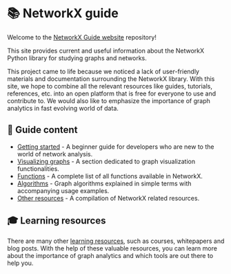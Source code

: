# 📚 NetworkX guide

Welcome to the [NetworkX Guide website](https://www.networkx.guide) repository!

This site provides current and useful information about the NetworkX Python library for studying graphs and networks.

This project came to life because we noticed a lack of user-friendly materials and documentation surrounding the NetworkX library. With this site, we hope to combine all the relevant resources like guides, tutorials, references, etc. into an open platform that is free for everyone to use and contribute to. We would also like to emphasize the importance of graph analytics in fast evolving world of data.

## 🔖 Guide content

- [Getting started](https://networkx.guide/getting-started) - A beginner guide for developers who are new to the world of network analysis.
- [Visualizing graphs](https://networkx.guide/visualization) - A section dedicated to graph visualization functionalities.
- [Functions](https://networkx.guide/functions) - A complete list of all functions available in NetworkX.
- [Algorithms](https://networkx.guide/algorithms) - Graph algorithms explained in simple terms with accompanying usage examples.
- [Other resources](https://networkx.guide/other-resources) - A compilation of NetworkX related resources.

## 🎓 Learning resources

There are many other [learning resources](https://memgraph.com/memgraph-for-networkx?utm_source=github&utm_medium=referral&utm_campaign=networkx_ppp&utm_term=readme&utm_content=learningresources), such as courses, whitepapers and blog posts. With the help of these valuable resources, you can learn more about the importance of graph analytics and which tools are out there to help you.
